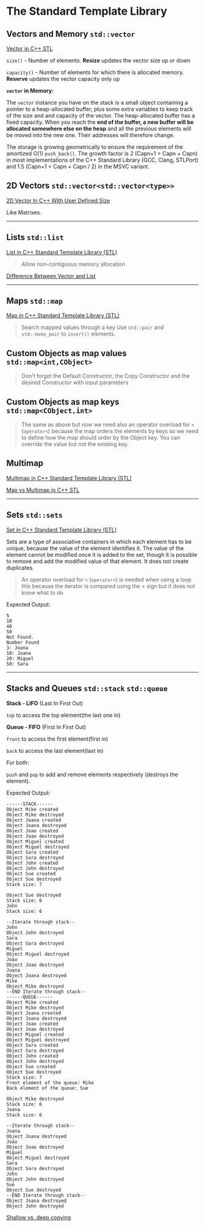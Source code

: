 # The Standard Template Library
## Vectors and Memory `std::vector`
[Vector in C++ STL](https://www.geeksforgeeks.org/vector-in-cpp-stl/)

`size()` - Number of elements. **Resize** updates the vector size up or down

`capacity()` - Number of elements for which there is allocated memory. **Reserve** updates the vector capacity only up

**`vector` in Memory:**

The `vector` instance you have on the stack is a small object containing a pointer to a heap-allocated buffer, plus some extra variables to keep track of the size and and capacity of the vector. The heap-allocated buffer has a fixed capacity. When you reach the **end of the buffer, a new buffer will be allocated somewhere else on the heap** and all the previous elements will be moved into the new one. Their addresses will therefore change.

The storage is growing geometrically to ensure the requirement of the amortized O(1) `push_back()`. The growth factor is 2 (Capn+1 = Capn + Capn) in most implementations of the C++ Standard Library (GCC, Clang, STLPort) and 1.5 (Capn+1 = Capn + Capn / 2) in the MSVC variant.

## 2D Vectors `std::vector<std::vector<type>>`
[2D Vector In C++ With User Defined Size](https://www.geeksforgeeks.org/2d-vector-in-cpp-with-user-defined-size/)

Like Matrixes.

---
## Lists `std::list`
[List in C++ Standard Template Library (STL)](https://www.geeksforgeeks.org/list-cpp-stl/)

> Allow non-contiguous memory allocation

[Difference Between Vector and List](https://www.geeksforgeeks.org/difference-between-vector-and-list/)

---
## Maps `std::map`
[Map in C++ Standard Template Library (STL)](https://www.geeksforgeeks.org/map-associative-containers-the-c-standard-template-library-stl/)
> Search mapped values through a key
> Use `std::pair` and `std::make_pair` to `insert()` elements.
## Custom Objects as map values `std::map<int,CObject>`
> Don't forget the Default Constructor, the Copy Constructor and the desired Constructor with input parameters 
## Custom Objects as map keys `std::map<CObject,int>`
> The same as above but now we need also an operator overload for `<` (`operator<`) because the map orders the elements by keys so we need to define how the map should order by the Object key.
> You can override the value but not the existing key.
## Multimap
[Multimap in C++ Standard Template Library (STL)](https://www.geeksforgeeks.org/multimap-associative-containers-the-c-standard-template-library-stl/)

[Map vs Multimap in C++ STL](https://iq.opengenus.org/map-vs-multimap-cpp-stl/)

---
## Sets `std::sets`
[Set in C++ Standard Template Library (STL)](https://www.geeksforgeeks.org/set-in-cpp-stl/)

Sets are a type of associative containers in which each element has to be unique, because the value of the element identifies it. The value of the element cannot be modified once it is added to the set, though it is possible to remove and add the modified value of that element. 
It does not create duplicates.

> An operator overload for `<` (`operator<`) is needed when using a loop this because the iterator is compared 
using the < sign but it does not know what to do

Expected Output:
```
5
10
40
50
Not Found.
Number Found
3: Joana
10: Joana
20: Miguel
50: Sara
```
---
## Stacks and Queues `std::stack` `std::queue`

**Stack - LIFO** (Last In First Out)

`top` to access the top element(the last one in)

**Queue - FIFO** (First In First Out)

`front` to access the first element(first in)

`back` to access the last element(last in) 

For both:

`push` and `pop` to add and remove elements respectively (destroys the element).



Expected Output:
```
------STACK------
Object Mike created
Object Mike destroyed
Object Joana created
Object Joana destroyed
Object Joao created
Object Joao destroyed
Object Miguel created
Object Miguel destroyed
Object Sara created
Object Sara destroyed
Object John created
Object John destroyed
Object Sue created
Object Sue destroyed
Stack size: 7

Object Sue destroyed
Stack size: 6
John
Stack size: 6

--Iterate through stack--
John
Object John destroyed
Sara
Object Sara destroyed
Miguel
Object Miguel destroyed
Joao
Object Joao destroyed
Joana
Object Joana destroyed
Mike
Object Mike destroyed
--END Iterate through stack--
------QUEUE------
Object Mike created
Object Mike destroyed
Object Joana created
Object Joana destroyed
Object Joao created
Object Joao destroyed
Object Miguel created
Object Miguel destroyed
Object Sara created
Object Sara destroyed
Object John created
Object John destroyed
Object Sue created
Object Sue destroyed
Stack size: 7
Front element of the queue: Mike
Back element of the queue: Sue

Object Mike destroyed
Stack size: 6
Joana
Stack size: 6

--Iterate through stack--
Joana
Object Joana destroyed
Joao
Object Joao destroyed
Miguel
Object Miguel destroyed
Sara
Object Sara destroyed
John
Object John destroyed
Sue
Object Sue destroyed
--END Iterate through stack--
Object Joana destroyed
Object John destroyed
```

[Shallow vs. deep copying](https://www.learncpp.com/cpp-tutorial/shallow-vs-deep-copying/)